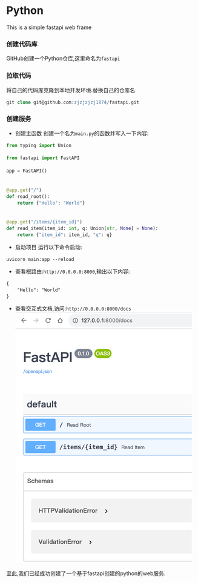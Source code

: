 # Python

This is a simple fastapi web frame


### 创建代码库
GitHub创建一个Python仓库,这里命名为`fastapi`

### 拉取代码
将自己的代码库克隆到本地开发环境.替换自己的仓库名
```sql
git clone git@github.com:zjzjzjzj1874/fastapi.git
```

### 创建服务

* 创建主函数
创建一个名为`main.py`的函数并写入一下内容:
```python
from typing import Union

from fastapi import FastAPI

app = FastAPI()


@app.get("/")
def read_root():
    return {"Hello": "World"}


@app.get("/items/{item_id}")
def read_item(item_id: int, q: Union[str, None] = None):
    return {"item_id": item_id, "q": q}
```

* 启动项目
运行以下命令启动:
```shell
uvicorn main:app --reload
```
* 查看根路由:`http://0.0.0.0:8000`,输出以下内容:
```html
{
    "Hello": "World"
}
```
* 查看交互式文档,访问:`http://0.0.0.0:8000/docs`
  ![访问预览](./static/fastapi-docs.png)

至此,我们已经成功创建了一个基于fastapi创建的python的web服务.